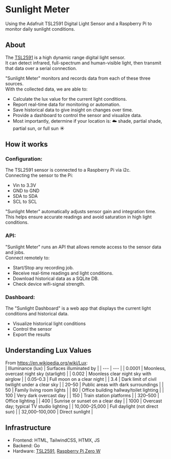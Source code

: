 # Sunlight Meter
Using the Adafruit TSL2591 Digital Light Sensor and a Raspberry Pi to monitor daily sunlight conditions.  


## About
The [TSL2591](https://www.adafruit.com/product/1980) is a high dynamic range digital light sensor.  
It can detect infrared, full-spectrum and human-visible light, then transmit that data over a serial connection.   


"Sunlight Meter" monitors and records data from each of these three sources.  
With the collected data, we are able to:  
- Calculate the lux value for the current light conditions.
- Report real-time data for monitoring or automation.
- Save historical data to give insight on changes over time.
- Provide a dashboard to control the sensor and visualize data.
- Most importantly, determine if your location is: ☁️ shade, partial shade, partial sun, or full sun ☀️

## How it works
### Configuration: 
The TSL2591 sensor is connected to a Raspberry Pi via i2c.  
Connecting the sensor to the Pi:
- Vin to 3.3V
- GND to GND
- SDA to SDA
- SCL to SCL

"Sunlight Meter" automatically adjusts sensor gain and integration time.  
This helps ensure accurate readings and avoid saturation in high light conditions.  

### API:
"Sunlight Meter" runs an API that allows remote access to the sensor data and jobs.  
Connect remotely to:
- Start/Stop any recording job.
- Receive real-time readings and light conditions. 
- Download historical data as a SQLite DB.
- Check device wifi-signal strength.

### Dashboard:
The "Sunlight Dashboard" is a web app that displays the current light conditions and historical data.  
- Visualize historical light conditions
- Control the sensor
- Export the results

## Understanding Lux Values
From https://en.wikipedia.org/wiki/Lux:  
| Illuminance (lux) | Surfaces illuminated by |
| --- | --- |
| 0.0001 | Moonless, overcast night sky (starlight) |
| 0.002 | Moonless clear night sky with airglow |
| 0.05–0.3 | Full moon on a clear night |
| 3.4 | Dark limit of civil twilight under a clear sky |
| 20–50 | Public areas with dark surroundings |
| 50 | Family living room lights |
| 80 | Office building hallway/toilet lighting |
| 100 | Very dark overcast day |
| 150 | Train station platforms |
| 320–500 | Office lighting |
| 400 | Sunrise or sunset on a clear day |
| 1000 | Overcast day; typical TV studio lighting |
| 10,000–25,000 | Full daylight (not direct sun) |
| 32,000–100,000 | Direct sunlight |

## Infrastructure
- Frontend: HTML, TailwindCSS, HTMX, JS
- Backend: Go
- Hardware: [TSL2591](https://www.adafruit.com/product/1980), [Raspberry Pi Zero W](https://www.adafruit.com/product/3400)
